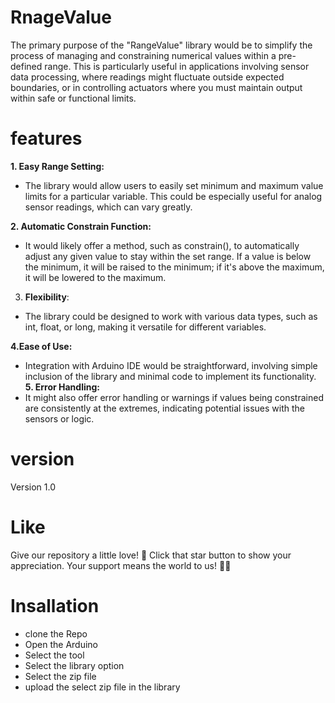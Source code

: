 # RnageValue
The primary purpose of the "RangeValue" library would be to simplify the process of managing and constraining numerical values within a pre-defined range. This is particularly useful in applications involving sensor data processing, where readings might fluctuate outside expected boundaries, or in controlling actuators where you must maintain output within safe or functional limits.
 
# features 
**1. Easy Range Setting:**

- The library would allow users to easily set minimum and maximum value limits for a particular variable. This could be especially useful for analog sensor readings, which can vary greatly.

**2. Automatic Constrain Function:**

- It would likely offer a method, such as constrain(), to automatically adjust any given value to stay within the set range. If a value is below the minimum, it will be raised to the minimum; if it's above the maximum, it will be lowered to the maximum.
3. **Flexibility**: 
- The library could be designed to work with various data types, such as int, float, or long, making it versatile for different variables.

**4.Ease of Use:**

- Integration with Arduino IDE would be straightforward, involving simple inclusion of the library and minimal code to implement its functionality.
**5. Error Handling:** 
- It might also offer error handling or warnings if values being constrained are consistently at the extremes, indicating potential issues with the sensors or logic.

# version 
Version 1.0
# Like 
Give our repository a little love! 🌟 Click that star button to show your appreciation. Your support means the world to us! 🚀💖
# Insallation 
- clone the Repo 
- Open the Arduino 
- Select the tool
- Select the library option
- Select the zip file
- upload  the select zip file in the library 
